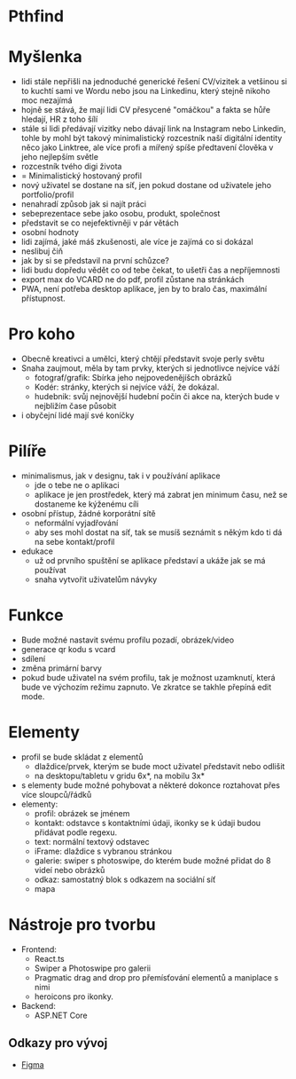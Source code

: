 # Pthfind

# Myšlenka
- lidi stále nepřišli na jednoduché generické řešení CV/vizitek a vetšinou si to kuchtí sami ve Wordu nebo jsou na Linkedinu, který stejně nikoho moc nezajímá
- hojně se stává, že mají lidi CV přesycené "omáčkou" a fakta se hůře hledají, HR z toho šílí
- stále si lidi předávají vizitky nebo dávají link na Instagram nebo Linkedin, tohle by mohl být takový minimalistický rozcestník naší digitální identity něco jako Linktree, ale více profi a mířený spíše předtavení člověka v jeho nejlepším světle
- rozcestník tvého digi života
- \= Minimalistický hostovaný profil
- nový uživatel se dostane na síť, jen pokud dostane od uživatele jeho portfolio/profil
- nenahradí způsob jak si najít práci
- sebeprezentace sebe jako osobu, produkt, společnost
- představit se co nejefektivněji v pár větách
- osobní hodnoty
- lidi zajímá, jaké máš zkušenosti, ale více je zajímá co si dokázal
- neslibuj čiň
- jak by si se představil na první schůzce?
- lidi budu dopředu vědět co od tebe čekat, to ušetři čas a nepříjemnosti
- export max do VCARD ne do pdf, profil zůstane na stránkách
- PWA, není potřeba desktop aplikace, jen by to bralo čas, maximální přístupnost.
# Pro koho
- Obecně kreativci a umělci, který chtějí představit svoje perly světu
- Snaha zaujmout, měla by tam prvky, kterých si jednotlivce nejvíce váží
	- fotograf/grafik: Sbírka jeho nejpovedenějíšch obrázků
	- Kodér: stránky, kterých si nejvíce váží, že dokázal.
	- hudebnik: svůj nejnovější hudební počin či akce na, kterých bude v nejbližím čase působit
- i obyčejní lidé mají své koníčky
# Pilíře
- minimalismus, jak v designu, tak i v používání aplikace
	- jde o tebe ne o aplikaci
	- aplikace je jen prostředek, který má zabrat jen minimum času, než se dostaneme ke kýženému cíli
- osobní přístup, žádné korporátní sítě
	- neformální vyjadřování
	- aby ses mohl dostat na síť, tak se musíš seznámit s někým kdo ti dá na sebe kontakt/profil
- edukace
	- už od prvního spuštění se aplikace představí a ukáže jak se má používat
	- snaha vytvořit uživatelům návyky
# Funkce
- Bude možné nastavit svému profilu pozadí, obrázek/video
- generace qr kodu s vcard
- sdílení
- změna primární barvy
- pokud bude uživatel na svém profilu, tak je možnost uzamknutí, která bude ve výchozím režimu zapnuto. Ve zkratce se takhle přepíná edit mode.
# Elementy
- profil se bude skládat z elementů
	- dlaždice/prvek, kterým se bude moct uživatel představit nebo odlišit
	- na desktopu/tabletu v gridu 6x*, na mobilu 3x*
- s elementy bude možné pohybovat a některé dokonce roztahovat přes více sloupců/řádků
- elementy: 
	- profil: obrázek se jménem
	- kontakt: odstavce s kontaktními údaji, ikonky se k údaji budou přidávat podle regexu.
	- text: normální textový odstavec
	- iFrame: dlaždice s vybranou stránkou
	- galerie: swiper s photoswipe, do kterém bude možné přidat do 8 videí nebo obrázků
	- odkaz: samostatný blok s odkazem na sociální síť
	- mapa
# Nástroje pro tvorbu
- Frontend:
	- React.ts
	- Swiper a Photoswipe pro galerii
	- Pragmatic drag and drop pro přemísťování elementů a maniplace s nimi
	- heroicons pro ikonky.
- Backend:
    - ASP.NET Core

## Odkazy pro vývoj

- [Figma](https://www.figma.com/file/FNIubqs15CI6uT6EClqgkX/Pthfind?type=design&node-id=0%3A1&mode=design&t=0Nose62vSZgYsUG9-1)